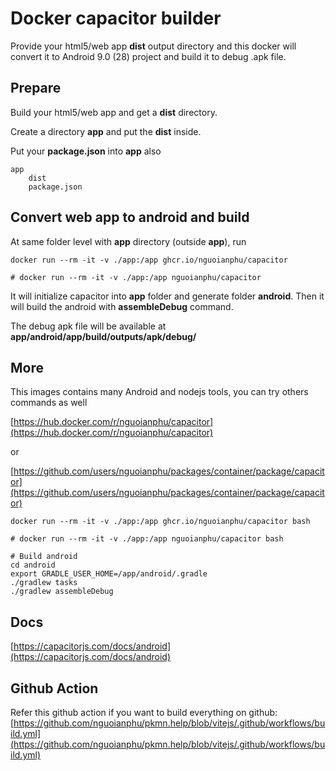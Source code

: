 # Docker capacitor builder

Provide your html5/web app __dist__ output directory and this docker will convert it to Android 9.0 (28) project and build it to debug .apk file.

## Prepare
Build your html5/web app and get a __dist__ directory.

Create a directory __app__ and put the __dist__ inside.

Put your __package.json__ into __app__ also


    app
        dist
        package.json

## Convert web app to android and build

At same folder level with __app__ directory (outside __app__), run

    docker run --rm -it -v ./app:/app ghcr.io/nguoianphu/capacitor

    # docker run --rm -it -v ./app:/app nguoianphu/capacitor

It will initialize capacitor into __app__ folder and generate folder __android__. Then it will build the android with __assembleDebug__ command.

The debug apk file will be available at __app/android/app/build/outputs/apk/debug/__

## More

This images contains many Android and nodejs tools, you can try others commands as well

[https://hub.docker.com/r/nguoianphu/capacitor](https://hub.docker.com/r/nguoianphu/capacitor)

or

[https://github.com/users/nguoianphu/packages/container/package/capacitor](https://github.com/users/nguoianphu/packages/container/package/capacitor)

    docker run --rm -it -v ./app:/app ghcr.io/nguoianphu/capacitor bash

    # docker run --rm -it -v ./app:/app nguoianphu/capacitor bash
    
    # Build android
    cd android
    export GRADLE_USER_HOME=/app/android/.gradle
    ./gradlew tasks
    ./gradlew assembleDebug

## Docs

[https://capacitorjs.com/docs/android](https://capacitorjs.com/docs/android)

## Github Action

Refer this github action if you want to build everything on github: [https://github.com/nguoianphu/pkmn.help/blob/vitejs/.github/workflows/build.yml](https://github.com/nguoianphu/pkmn.help/blob/vitejs/.github/workflows/build.yml)
